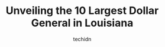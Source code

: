 ---
layout: ampstory
image: https://i0.wp.com/www.depkes.org/wp-content/uploads/2023/06/dollar-general-0-in-louisiana-1685968380.jpeg?resize=640,853
author: techidn
featured: false
description: Discover the impressive array of Dollar General options in Louisiana, where you can find 10 of the largest Dollar General establishments in the area. From renowned classics to hidden gems, L
title: Unveiling the 10 Largest Dollar General in Louisiana
cover:
   title: Unveiling the 10 Largest Dollar General in Louisiana
   subtitle: Rickpate
   background: https://www.depkes.org/wp-content/uploads/2023/06/dollar-general-0-in-louisiana-1685968380.jpeg

pages: 
 - layout: thirds
   top: <h1>#1 Dollar General</h1>
   bottom: "<p>Dollar General is a nice place 2 Shop, but never have 2 Cashiers working, always more than one person working @ the store. I would Recommend that the line is checked eve</p>"
   background: https://images.unsplash.com/photo-1522441815192-d9f04eb0615c?ixlib=rb-4.0.3&ixid=MnwxMjA3fDB8MHxwaG90by1wYWdlfHx8fGVufDB8fHx8&auto=format&fit=crop&w=640&h=853&q=80
   backgroundblur: true
 - layout: thirds
   top: <h1>#2 Dollar General</h1>
   bottom: "<p>69300 LA-59, Mandeville, LA 70471, United States</p>"
   background: https://images.unsplash.com/photo-1549241520-425e3dfc01cb?ixlib=rb-4.0.3&ixid=MnwxMjA3fDB8MHxwaG90by1wYWdlfHx8fGVufDB8fHx8&auto=format&fit=crop&w=640&h=853&q=80
   cta:
      link: https://www.depkes.org/blog/unveiling-the-10-largest-dollar-general-in-louisiana/
      text: Unveiling the 10 Largest Dollar General in Louisiana
 - layout: thirds
   top: <h1>#3 Dollar General</h1>
   bottom: "<p>8583 Florida Blvd US-190, Denham Springs, LA 70726, United States</p>"
   background: https://images.unsplash.com/photo-1561679660-d00ee1e0dc8e?ixlib=rb-4.0.3&ixid=MnwxMjA3fDB8MHxwaG90by1wYWdlfHx8fGVufDB8fHx8&auto=format&fit=crop&w=640&h=853&q=80
   cta:
      link: https://www.depkes.org/blog/unveiling-the-10-largest-dollar-general-in-louisiana/
      text: Unveiling the 10 Largest Dollar General in Louisiana
 - layout: thirds
   top: <h1>#4 Dollar General</h1>
   bottom: "<p>41065 LA-42, Galvez, LA 70769, United States</p>"
   background: https://images.unsplash.com/photo-1620421680010-0766ff230392?ixlib=rb-4.0.3&ixid=MnwxMjA3fDB8MHxwaG90by1wYWdlfHx8fGVufDB8fHx8&auto=format&fit=crop&w=640&h=853&q=80
   cta:
      link: https://www.depkes.org/blog/unveiling-the-10-largest-dollar-general-in-louisiana/
      text: Unveiling the 10 Largest Dollar General in Louisiana
 - layout: thirds
   top: <h1>#5 Dollar General</h1>
   bottom: "<p>9355 Greenwell Springs Rd, Baton Rouge, LA 70814, United States</p>"
   background: https://images.unsplash.com/photo-1488554378835-f7acf46e6c98?ixlib=rb-4.0.3&ixid=MnwxMjA3fDB8MHxwaG90by1wYWdlfHx8fGVufDB8fHx8&auto=format&fit=crop&w=640&h=853&q=80
   cta:
      link: https://www.depkes.org/blog/unveiling-the-10-largest-dollar-general-in-louisiana/
      text: Unveiling the 10 Largest Dollar General in Louisiana
 - layout: thirds
   top: <h1>#6 Dollar General</h1>
   bottom: "<p>240 W Airline Hwy, Laplace, LA 70068, United States</p>"
   background: https://images.unsplash.com/photo-1533998839656-76f5e4b2bccb?ixlib=rb-4.0.3&ixid=MnwxMjA3fDB8MHxwaG90by1wYWdlfHx8fGVufDB8fHx8&auto=format&fit=crop&w=640&h=853&q=80
   cta:
      link: https://www.depkes.org/blog/unveiling-the-10-largest-dollar-general-in-louisiana/
      text: Unveiling the 10 Largest Dollar General in Louisiana
 - layout: thirds
   top: <h1>#7 Dollar General</h1>
   bottom: "<p>7830 US-61, St Francisville, LA 70775, United States</p>"
   background: https://images.unsplash.com/photo-1567360425618-1594206637d2?ixlib=rb-4.0.3&ixid=MnwxMjA3fDB8MHxwaG90by1wYWdlfHx8fGVufDB8fHx8&auto=format&fit=crop&w=640&h=853&q=80
   cta:
      link: https://www.depkes.org/blog/unveiling-the-10-largest-dollar-general-in-louisiana/
      text: Unveiling the 10 Largest Dollar General in Louisiana
 - layout: thirds
   middle: Continue reading...
   background: https://images.unsplash.com/photo-1489694553447-4c9339da310d?ixlib=rb-4.0.3&ixid=MnwxMjA3fDB8MHxwaG90by1wYWdlfHx8fGVufDB8fHx8&auto=format&fit=crop&w=640&h=853&q=80
   cta:
      link: https://www.depkes.org/blog/unveiling-the-10-largest-dollar-general-in-louisiana/
      text: Unveiling the 10 Largest Dollar General in Louisiana
      
---
